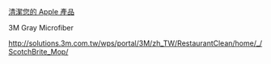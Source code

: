 [清潔您的 Apple 產品](https://support.apple.com/zh-tw/HT204172)

3M Gray Microfiber

http://solutions.3m.com.tw/wps/portal/3M/zh_TW/RestaurantClean/home/_/ScotchBrite_Mop/

